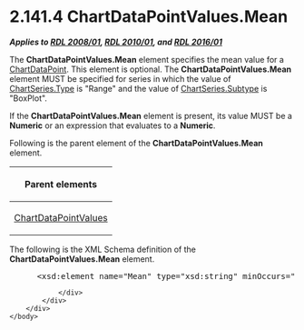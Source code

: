 <html dir="LTR" xmlns:mshelp="http://msdn.microsoft.com/mshelp" xmlns:ddue="http://ddue.schemas.microsoft.com/authoring/2003/5" xmlns:xlink="http://www.w3.org/1999/xlink" xmlns:tool="http://www.microsoft.com/tooltip">
    <head>
        <meta http-equiv="Content-Type" content="text/html; CHARSET=utf-8"></meta>
        <meta name="save" content="history"></meta>
        <title>2.141.4 ChartDataPointValues.Mean</title>
        <xml>
            <mshelp:toctitle title="2.141.4 ChartDataPointValues.Mean"></mshelp:toctitle>
            <mshelp:rltitle title="[MS-RDL]: ChartDataPointValues.Mean"></mshelp:rltitle>
            <mshelp:keyword index="A" term="fb11cf0c-1a0c-45fb-8d47-430d40150a4e"></mshelp:keyword>
            <mshelp:attr name="DCSext.ContentType" value="open specification"></mshelp:attr>
            <mshelp:attr name="AssetID" value="fb11cf0c-1a0c-45fb-8d47-430d40150a4e"></mshelp:attr>
            <mshelp:attr name="TopicType" value="kbRef"></mshelp:attr>
            <mshelp:attr name="DCSext.Title" value="[MS-RDL]: ChartDataPointValues.Mean" />
        </xml>
    </head>
    <body>
        <div id="header">
            <h1 class="heading">2.141.4 ChartDataPointValues.Mean</h1>
        </div>
        <div id="mainSection">
            <div id="mainBody">
                <div id="allHistory" class="saveHistory"></div>
                <div id="sectionSection0" class="section" name="collapseableSection">
                    

<p><b><i>Applies to </i></b><a href="1e855f94-4617-47e4-b89e-0856c6cb420f.md"><b><i>RDL 2008/01</i></b></a><b><i>,
</i></b><a href="3428e690-a348-4ec7-8a6a-8efb42d2cdee.md"><b><i>RDL 2010/01</i></b></a><b><i>,
and </i></b><a href="52ce3983-2bfc-4e72-9359-42aaf5fe4509.md"><b><i>RDL 2016/01</i></b></a></p>

<p>The <b>ChartDataPointValues.Mean</b> element specifies the
mean value for a <a href="86cf2a9b-4610-4ffe-8fff-16480a7bf6a4.md">ChartDataPoint</a>.
This element is optional. The <b>ChartDataPointValues.Mean</b> element MUST be
specified for series in which the value of <a href="d4c74852-ecd9-4eb7-90ae-705a369963fe.md">ChartSeries.Type</a> is
&quot;Range&quot; and the value of <a href="4b2b5c6a-16e8-4996-b095-513b2bec5a15.md">ChartSeries.Subtype</a> is
&quot;BoxPlot&quot;.</p>

<p>If the <b>ChartDataPointValues.Mean</b> element is present,
its value MUST be a <b>Numeric</b> or an expression that evaluates to a <b>Numeric</b>.</p>

<p>Following is the parent element of the <b>ChartDataPointValues.Mean</b>
element.</p>

<table>
 <thead>
  <tr>
   <th>
   <p>Parent elements</p>
   </th>
  </tr>
 </thead>
 <tr>
  <td>
  <p><a href="363590aa-46c3-499a-927f-a6495a0b1ab6.md">ChartDataPointValues</a></p>
  </td>
 </tr>
</table>

<p>The following is the XML Schema definition of the <b>ChartDataPointValues.Mean</b>
element.           </p>

<dl>
<dd>
<div><pre> &lt;xsd:element name=&quot;Mean&quot; type=&quot;xsd:string&quot; minOccurs=&quot;0&quot; /&gt;
</pre></div>
</dd></dl>


                </div>
            </div>
        </div>
    </body>
</html>